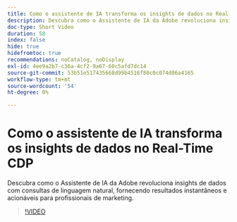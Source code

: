 ```yaml
---
title: Como o assistente de IA transforma os insights de dados no Real-Time CDP
description: Descubra como o Assistente de IA da Adobe revoluciona insights de dados com consultas de linguagem natural, fornecendo resultados instantâneos e acionáveis para profissionais de marketing.
doc-type: Short Video
duration: 58
index: false
hide: true
hidefromtoc: true
recommendations: noCatalog, noDisplay
exl-id: 4ee9a2b7-c36a-4cf2-9a67-60c5afd7dc14
source-git-commit: 53b51e517435668d99b4516f80c0c074d06a4165
workflow-type: tm+mt
source-wordcount: '54'
ht-degree: 0%

---
```


# Como o assistente de IA transforma os insights de dados no Real-Time CDP

Descubra como o Assistente de IA da Adobe revoluciona insights de dados com consultas de linguagem natural, fornecendo resultados instantâneos e acionáveis para profissionais de marketing.

<!-- 62_S653_3442539_57_how-ai-assistant-transforms-data-insights-in-realtime-cdp -->
>[!VIDEO](https://video.tv.adobe.com/v/3458199/?learn=on&enablevpops=true)
